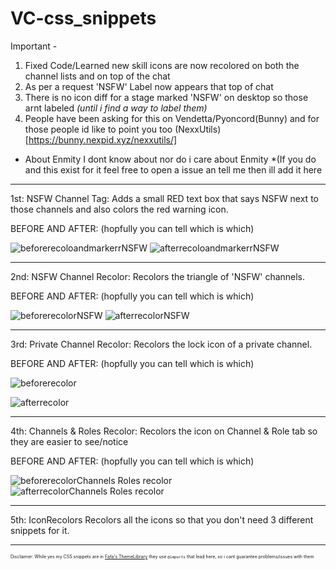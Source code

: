 # VC-css_snippets
Important - 
1. Fixed Code/Learned new skill icons are now recolored on both the channel lists and on top of the chat
2. As per a request 'NSFW' Label now appears that top of chat
3. There is no icon diff for a stage marked 'NSFW' on desktop so those arnt labeled *(until i find a way to label them)*
4. People have been asking for this on Vendetta/Pyoncord(Bunny) and for those people id like to point you too (NexxUtils)[https://bunny.nexpid.xyz/nexxutils/]

- About Enmity
I dont know about nor do i care about Enmity *(If you do and this exist for it feel free to open a issue an tell me then ill add it here 

----

1st: NSFW Channel Tag:
Adds a small RED text box that says NSFW next to those channels and also colors the red warning icon.

BEFORE AND AFTER:
(hopfully you can tell which is which)

![beforerecoloandmarkerrNSFW](https://github.com/KrstlSkll69/vc-snippets/assets/150982280/94112463-c611-4f3e-9161-a3ed77dfb443)
![afterrecoloandmarkerrNSFW](https://github.com/KrstlSkll69/vc-snippets/assets/150982280/776e5923-82a8-4684-b4a3-b04d80ce25ee)


----

2nd: NSFW Channel Recolor:
Recolors the triangle of 'NSFW' channels.

BEFORE AND AFTER:
(hopfully you can tell which is which)

![beforerecolorNSFW](https://github.com/KrstlSkll69/vc-snippets/assets/150982280/d3b57ff4-bb3d-40fa-a642-11f1741cd9a4)
![afterrecolorNSFW](https://github.com/KrstlSkll69/vc-snippets/assets/150982280/9edbf4bf-4743-47a4-a64c-b8919ebf1b4e)


----

3rd: Private Channel Recolor:
Recolors the lock icon of a private channel.

BEFORE AND AFTER:
(hopfully you can tell which is which)

![beforerecolor](https://github.com/KrstlSkll69/vc-snippets/assets/150982280/67802ae7-e3bb-4942-bc83-3d701d1e9be0)

![afterrecolor](https://github.com/KrstlSkll69/vc-snippets/assets/150982280/52dce3e0-3119-482f-9ddd-4b0056315933)

---- 

4th: Channels & Roles Recolor:
Recolors the icon on Channel & Role tab so they are easier to see/notice

BEFORE AND AFTER:
(hopfully you can tell which is which)

![beforerecolorChannels Roles recolor](https://github.com/KrstlSkll69/vc-snippets/assets/150982280/add2e384-c1e4-43c6-a29c-374d3875ee4f)
![afterrecolorChannels Roles recolor](https://github.com/KrstlSkll69/vc-snippets/assets/150982280/6055801a-915b-4035-8376-e45b7cdf1417)

----

5th: IconRecolors
Recolors all the icons so that you don't need 3 different snippets for it.

----
 
<span style="font-size:0.5em;">Disclaimer: While yes my CSS snippets are in [Fafa's ThemeLibrary](https://github.com/Faf4a/plugins/tree/main/userplugins/ThemeLibrary) they use `@imports` that lead here, so i cant guarantee problems/issues with them </span>





